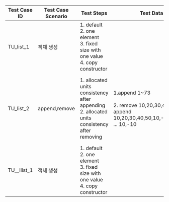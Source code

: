 | Test Case ID | Test Case Scenario | Test Steps                                                   | Test Data                                                    | Expected Results                                             | Actual Results | Pass/Fail     |
| ------------ | ------------------ | ------------------------------------------------------------ | ------------------------------------------------------------ | ------------------------------------------------------------ | -------------- | ------------- |
| TU_list_1    | 객체 생성          | 1. default<br />2. one element<br />3. fixed size with one value<br />4. copy constructor |                                                              |                                                              |                | P(2021.01.03) |
| TU_list_2    | append,remove      | 1.  allocated units consistency after appending<br />2. allocated units consistency after removing | 1.append 1~73<br /><br />2. remove 10,20,30,40,50 then append 10,20,30,40,50,10,-10,10,-10 ... 10,-10 | 1. \_allocated_elements :88<br />_nr_list_nodes==73<br />sum == 2701<br /><br />2. \_allocated_elements :100<br />_nr_list_nodes==84<br />sum == 2701<br /> |                |               |
| TU__llist_1  | 객체 생성          | 1. default<br />2. one element<br />3. fixed size with one value<br />4. copy constructor |                                                              |                                                              |                | P(2021.01.10) |

